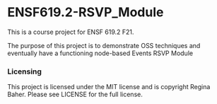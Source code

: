 # ENSF619.2-RSVP_Module

This is a course project for ENSF 619.2 F21. 

The purpose of this project is to demonstrate OSS techniques and eventually have a functioning node-based Events RSVP Module

### Licensing
This project is licensed under the MIT license and is copyright Regina Baher. Please see LICENSE for the full license.
